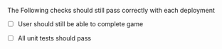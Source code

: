 The Following checks should still pass correctly with each deployment

- [ ] User should still be able to complete game

- [ ] All unit tests should pass